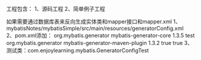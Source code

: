 工程包含：
1、源码工程
2、简单例子工程

如果需要通过数据库表来反向生成实体类和mapper接口和mapper.xml
1、mybatisNotes/mybatisSimple/src/main/resources/generatorConfig.xml  
2、pom.xml添加：
        <dependency>
            <groupId>org.mybatis.generator</groupId>
            <artifactId>mybatis-generator-core</artifactId>
            <version>1.3.5</version>
            <scope>test</scope>
        </dependency>
			<plugin>
				<groupId>org.mybatis.generator</groupId>
				<artifactId>mybatis-generator-maven-plugin</artifactId>
				<version>1.3.2</version>
				<configuration>
					<verbose>true</verbose>
					<overwrite>true</overwrite>
				</configuration>
			</plugin>
3、测试类：com.enjoylearning.mybatis.GeneratorConfigTest
